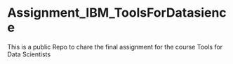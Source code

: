 # Assignment_IBM_ToolsForDatasience
This is a public Repo to chare the final assignment for the course Tools for Data Scientists
